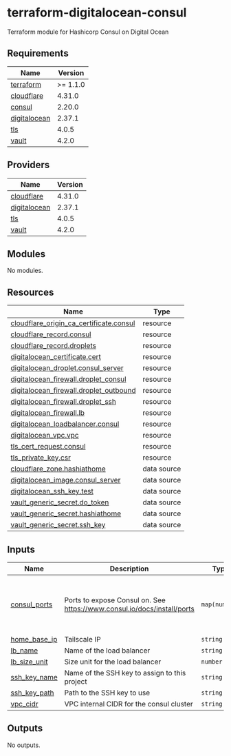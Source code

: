 # terraform-digitalocean-consul
Terraform module for Hashicorp Consul on Digital Ocean

<!-- BEGIN_TF_DOCS -->
## Requirements

| Name | Version |
|------|---------|
| <a name="requirement_terraform"></a> [terraform](#requirement\_terraform) | >= 1.1.0 |
| <a name="requirement_cloudflare"></a> [cloudflare](#requirement\_cloudflare) | 4.31.0 |
| <a name="requirement_consul"></a> [consul](#requirement\_consul) | 2.20.0 |
| <a name="requirement_digitalocean"></a> [digitalocean](#requirement\_digitalocean) | 2.37.1 |
| <a name="requirement_tls"></a> [tls](#requirement\_tls) | 4.0.5 |
| <a name="requirement_vault"></a> [vault](#requirement\_vault) | 4.2.0 |

## Providers

| Name | Version |
|------|---------|
| <a name="provider_cloudflare"></a> [cloudflare](#provider\_cloudflare) | 4.31.0 |
| <a name="provider_digitalocean"></a> [digitalocean](#provider\_digitalocean) | 2.37.1 |
| <a name="provider_tls"></a> [tls](#provider\_tls) | 4.0.5 |
| <a name="provider_vault"></a> [vault](#provider\_vault) | 4.2.0 |

## Modules

No modules.

## Resources

| Name | Type |
|------|------|
| [cloudflare_origin_ca_certificate.consul](https://registry.terraform.io/providers/cloudflare/cloudflare/4.31.0/docs/resources/origin_ca_certificate) | resource |
| [cloudflare_record.consul](https://registry.terraform.io/providers/cloudflare/cloudflare/4.31.0/docs/resources/record) | resource |
| [cloudflare_record.droplets](https://registry.terraform.io/providers/cloudflare/cloudflare/4.31.0/docs/resources/record) | resource |
| [digitalocean_certificate.cert](https://registry.terraform.io/providers/digitalocean/digitalocean/2.37.1/docs/resources/certificate) | resource |
| [digitalocean_droplet.consul_server](https://registry.terraform.io/providers/digitalocean/digitalocean/2.37.1/docs/resources/droplet) | resource |
| [digitalocean_firewall.droplet_consul](https://registry.terraform.io/providers/digitalocean/digitalocean/2.37.1/docs/resources/firewall) | resource |
| [digitalocean_firewall.droplet_outbound](https://registry.terraform.io/providers/digitalocean/digitalocean/2.37.1/docs/resources/firewall) | resource |
| [digitalocean_firewall.droplet_ssh](https://registry.terraform.io/providers/digitalocean/digitalocean/2.37.1/docs/resources/firewall) | resource |
| [digitalocean_firewall.lb](https://registry.terraform.io/providers/digitalocean/digitalocean/2.37.1/docs/resources/firewall) | resource |
| [digitalocean_loadbalancer.consul](https://registry.terraform.io/providers/digitalocean/digitalocean/2.37.1/docs/resources/loadbalancer) | resource |
| [digitalocean_vpc.vpc](https://registry.terraform.io/providers/digitalocean/digitalocean/2.37.1/docs/resources/vpc) | resource |
| [tls_cert_request.consul](https://registry.terraform.io/providers/hashicorp/tls/4.0.5/docs/resources/cert_request) | resource |
| [tls_private_key.csr](https://registry.terraform.io/providers/hashicorp/tls/4.0.5/docs/resources/private_key) | resource |
| [cloudflare_zone.hashiathome](https://registry.terraform.io/providers/cloudflare/cloudflare/4.31.0/docs/data-sources/zone) | data source |
| [digitalocean_image.consul_server](https://registry.terraform.io/providers/digitalocean/digitalocean/2.37.1/docs/data-sources/image) | data source |
| [digitalocean_ssh_key.test](https://registry.terraform.io/providers/digitalocean/digitalocean/2.37.1/docs/data-sources/ssh_key) | data source |
| [vault_generic_secret.do_token](https://registry.terraform.io/providers/hashicorp/vault/4.2.0/docs/data-sources/generic_secret) | data source |
| [vault_generic_secret.hashiathome](https://registry.terraform.io/providers/hashicorp/vault/4.2.0/docs/data-sources/generic_secret) | data source |
| [vault_generic_secret.ssh_key](https://registry.terraform.io/providers/hashicorp/vault/4.2.0/docs/data-sources/generic_secret) | data source |

## Inputs

| Name | Description | Type | Default | Required |
|------|-------------|------|---------|:--------:|
| <a name="input_consul_ports"></a> [consul\_ports](#input\_consul\_ports) | Ports to expose Consul on. See https://www.consul.io/docs/install/ports | `map(number)` | <pre>{<br>  "dns": 8600,<br>  "http": 8500,<br>  "serf-lan": 8301,<br>  "server": 8300<br>}</pre> | no |
| <a name="input_home_base_ip"></a> [home\_base\_ip](#input\_home\_base\_ip) | Tailscale IP | `string` | n/a | yes |
| <a name="input_lb_name"></a> [lb\_name](#input\_lb\_name) | Name of the load balancer | `string` | `"consul-lb"` | no |
| <a name="input_lb_size_unit"></a> [lb\_size\_unit](#input\_lb\_size\_unit) | Size unit for the load balancer | `number` | `1` | no |
| <a name="input_ssh_key_name"></a> [ssh\_key\_name](#input\_ssh\_key\_name) | Name of the SSH key to assign to this project | `string` | `"consul-key"` | no |
| <a name="input_ssh_key_path"></a> [ssh\_key\_path](#input\_ssh\_key\_path) | Path to the SSH key to use | `string` | `"~/.ssh/dokey.pub"` | no |
| <a name="input_vpc_cidr"></a> [vpc\_cidr](#input\_vpc\_cidr) | VPC internal CIDR for the consul cluster | `string` | `"10.10.20.0/24"` | no |

## Outputs

No outputs.
<!-- END_TF_DOCS -->